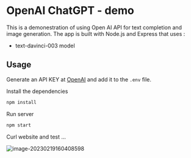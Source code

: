 # OpenAI ChatGPT - demo

This is a demonestration of using Open AI API for text completion and image generation. The app is built with Node.js and Express that uses :
- text-davinci-003 model

## Usage

Generate an API KEY at [OpenAI](https://beta.openai.com/) and add it to the `.env` file.

Install the dependencies

```bash
npm install
```

Run server

```bash
npm start
```


Curl website and test ...



![image-20230219160408598](D:\myproject\my_github_projects\open-ai-demo\open-ai-demo-chatgpt-vue\assets\image-20230219160408598.png)
